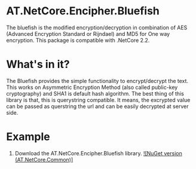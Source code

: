 # AT.NetCore.Encipher.Bluefish
The bluefish is the modified encryption/decryption in combination of AES (Advanced Encryption Standard or Rijndael) and MD5 for One way encryption.
This package is compatible with .NetCore 2.2.

# What's in it?
The Bluefish provides the simple functionality to encrypt/decrypt the text. This works on Asymmetric Encryption Method (also called public-key cryptography) and SHA1 is default hash algorithm.
The best thing of this library is that, this is querystring compatible. It means, the excrypted value can be passed as querstring the url and can be easily decrypted at server side.

# Example
1. Download the AT.NetCore.Encipher.Bluefish library.
[![NuGet version (AT.NetCore.Common)]](https://www.nuget.org/packages/AT.NetCore.Common/)
